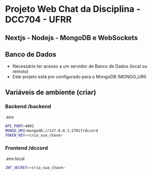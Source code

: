 # Projeto Web Chat da Disciplina - DCC704 - UFRR
## Nextjs - Nodejs - MongoDB e WebSockets

## Banco de Dados
- Necessário ter acesso a um servidor de Banco de Dados (local ou remoto)
- Este projeto está pre configurado para o MongoDB (MONGO_URI)

## Variáveis de ambiente (criar)

### Backend /backend
.env
```bash
API_PORT=4001 
MONGO_URI=mongodb://127.0.0.1:27017/dccord
TOKEN_KEY=<cria_sua_chave>
```

### Frontend /dccord
.env.local
```bash
JWT_SECRET=<cria_sua_chave>
```